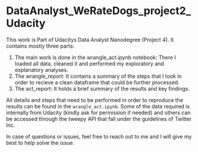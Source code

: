 # DataAnalyst_WeRateDogs_project2_Udacity

This work is Part of Udacitys Data Analyst Nanodegree (Project 4). It contains mostly three parts:
1. The main work is done in the wrangle_act.ipynb notebook: There I loaded all data, cleaned it and performed my exploratory and explanatory analyses.
2. The wrangle_report: It contains a summary of the steps that I took in order to recieve a clean dataframe that could be further processed.
2. The act_report: It holds a brief summary of the results and key findings. 

All details and steps that need to be performed in order to reproduce the results can be found in the `wrangle_act.ipynb`. Some of the data required is internally from Udacity (kindly ask for permission if needed) and others can be accessed through the tweepy API that fall under the guidelines of Twitter Inc. 

In case of questions or issues, feel free to reach out to me and I will give my best to help solve the issue.

